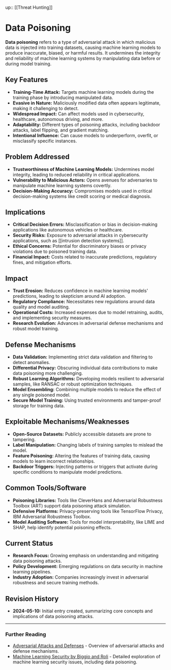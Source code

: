 up:: [[Threat Hunting]]
# Data Poisoning

**Data poisoning** refers to a type of adversarial attack in which malicious data is injected into training datasets, causing machine learning models to produce inaccurate, biased, or harmful results. It undermines the integrity and reliability of machine learning systems by manipulating data before or during model training.

## Key Features

- **Training-Time Attack:** Targets machine learning models during the training phase by introducing manipulated data.
- **Evasive in Nature:** Maliciously modified data often appears legitimate, making it challenging to detect.
- **Widespread Impact:** Can affect models used in cybersecurity, healthcare, autonomous driving, and more.
- **Adaptability:** Different types of poisoning attacks, including backdoor attacks, label flipping, and gradient matching.
- **Intentional Influence:** Can cause models to underperform, overfit, or misclassify specific instances.

## Problem Addressed

- **Trustworthiness of Machine Learning Models:** Undermines model integrity, leading to reduced reliability in critical applications.
- **Vulnerability to Malicious Actors:** Opens avenues for adversaries to manipulate machine learning systems covertly.
- **Decision-Making Accuracy:** Compromises models used in critical decision-making systems like credit scoring or medical diagnosis.

## Implications

- **Critical Decision Errors:** Misclassification or bias in decision-making applications like autonomous vehicles or healthcare.
- **Security Risks:** Exposure to adversarial attacks in cybersecurity applications, such as [[intrusion detection systems]].
- **Ethical Concerns:** Potential for discriminatory biases or privacy violations due to poisoned training data.
- **Financial Impact:** Costs related to inaccurate predictions, regulatory fines, and mitigation efforts.

## Impact

- **Trust Erosion:** Reduces confidence in machine learning models' predictions, leading to skepticism around AI adoption.
- **Regulatory Compliance:** Necessitates new regulations around data quality and model auditing.
- **Operational Costs:** Increased expenses due to model retraining, audits, and implementing security measures.
- **Research Evolution:** Advances in adversarial defense mechanisms and robust model training.

## Defense Mechanisms

- **Data Validation:** Implementing strict data validation and filtering to detect anomalies.
- **Differential Privacy:** Obscuring individual data contributions to make data poisoning more challenging.
- **Robust Learning Algorithms:** Developing models resilient to adversarial samples, like RANSAC or robust optimization techniques.
- **Model Ensembling:** Combining multiple models to reduce the effect of any single poisoned model.
- **Secure Model Training:** Using trusted environments and tamper-proof storage for training data.

## Exploitable Mechanisms/Weaknesses

- **Open-Source Datasets:** Publicly accessible datasets are prone to tampering.
- **Label Manipulation:** Changing labels of training samples to mislead the model.
- **Feature Poisoning:** Altering the features of training data, causing models to learn incorrect relationships.
- **Backdoor Triggers:** Injecting patterns or triggers that activate during specific conditions to manipulate model predictions.

## Common Tools/Software

- **Poisoning Libraries:** Tools like CleverHans and Adversarial Robustness Toolbox (ART) support data poisoning attack simulation.
- **Defensive Platforms:** Privacy-preserving tools like TensorFlow Privacy, IBM Adversarial Robustness Toolbox.
- **Model Auditing Software:** Tools for model interpretability, like LIME and SHAP, help identify potential poisoning effects.

## Current Status

- **Research Focus:** Growing emphasis on understanding and mitigating data poisoning attacks.
- **Policy Development:** Emerging regulations on data security in machine learning pipelines.
- **Industry Adoption:** Companies increasingly invest in adversarial robustness and secure training methods.

## Revision History

- **2024-05-10:** Initial entry created, summarizing core concepts and implications of data poisoning attacks.

---

### Further Reading

- [Adversarial Attacks and Defenses](https://arxiv.org/pdf/1904.00045.pdf) - Overview of adversarial attacks and defense mechanisms.
- [Machine Learning Security by Biggio and Roli](https://www.sciencedirect.com/science/article/pii/S0893608018302104) - Detailed exploration of machine learning security issues, including data poisoning.
